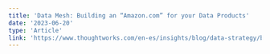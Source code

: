 ```yaml
---
title: 'Data Mesh: Building an “Amazon.com” for your Data Products'
date: '2023-06-20'
type: 'Article'
link: 'https://www.thoughtworks.com/en-es/insights/blog/data-strategy/building-an-amazon-com-for-your-data-products'
---
```

